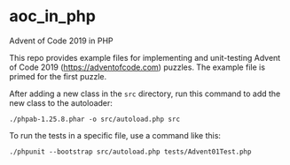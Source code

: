 # aoc_in_php
Advent of Code 2019 in PHP

This repo provides example files for implementing and unit-testing
Advent of Code 2019 (https://adventofcode.com) puzzles. The example
file is primed for the first puzzle.

After adding a new class in the `src` directory, run this command
to add the new class to the autoloader:
```
./phpab-1.25.8.phar -o src/autoload.php src
```

To run the tests in a specific file, use a command like this:
```
./phpunit --bootstrap src/autoload.php tests/Advent01Test.php
```
